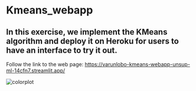# Kmeans_webapp

## In this exercise, we implement the KMeans algorithm and deploy it on Heroku for users to have an interface to try it out.

Follow the link to the web page: https://varunlobo-kmeans-webapp-unsup-ml-14cfn7.streamlit.app/


![colorplot](https://user-images.githubusercontent.com/114509328/218871418-ae2bbe57-4c26-4dda-b3fe-39ff68b93836.jpg)

